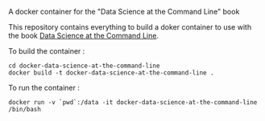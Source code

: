 A docker container for the "Data Science at the Command Line" book

This repository contains everything to build a doker container to use with the book [Data Science at the Command Line](http://datascienceatthecommandline.com).


To build the container :

    cd docker-data-science-at-the-command-line
    docker build -t docker-data-science-at-the-command-line .

To run the container :

    docker run -v `pwd`:/data -it docker-data-science-at-the-command-line /bin/bash
